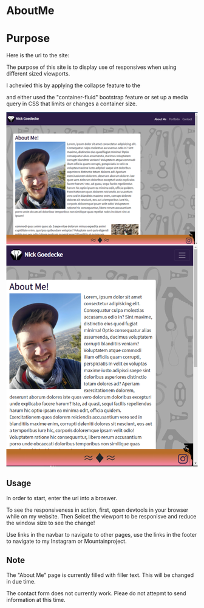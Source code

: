# AboutMe

# Purpose

Here is the url to the site:

The purpose of this site is to display use of responsives when using different sized viewports.

I achevied this by applying the collapse feature to the <nav> and either used the "container-fluid" bootstrap feature or set up a media query in CSS that limits or changes a container size.

![alt text](./largescreen.png)
![alt text](./smallscreen.png)

# Usage

In order to start, enter the url into a broswer.

To see the responsiveness in action, first, open devtools in your browser while on my website. Then Selcet the viewport to be responisve and reduce the window size to see the change!

Use links in the navbar to navigate to other pages, use the links in the footer to navigate to my Instagram or Mountainproject.

# Note

The "About Me" page is currently filled with filler text. This will be changed in due time.

The contact form does not currently work. Pleae do not attepmt to send information at this time.
